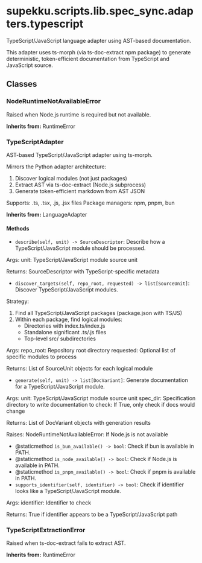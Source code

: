 # supekku.scripts.lib.spec_sync.adapters.typescript

TypeScript/JavaScript language adapter using AST-based documentation.

This adapter uses ts-morph (via ts-doc-extract npm package) to generate
deterministic, token-efficient documentation from TypeScript and JavaScript source.

## Classes

### NodeRuntimeNotAvailableError

Raised when Node.js runtime is required but not available.

**Inherits from:** RuntimeError

### TypeScriptAdapter

AST-based TypeScript/JavaScript adapter using ts-morph.

Mirrors the Python adapter architecture:
1. Discover logical modules (not just packages)
2. Extract AST via ts-doc-extract (Node.js subprocess)
3. Generate token-efficient markdown from AST JSON

Supports: .ts, .tsx, .js, .jsx files
Package managers: npm, pnpm, bun

**Inherits from:** LanguageAdapter

#### Methods

- `describe(self, unit) -> SourceDescriptor`: Describe how a TypeScript/JavaScript module should be processed.

Args:
    unit: TypeScript/JavaScript module source unit

Returns:
    SourceDescriptor with TypeScript-specific metadata
- `discover_targets(self, repo_root, requested) -> list[SourceUnit]`: Discover TypeScript/JavaScript modules.

Strategy:
1. Find all TypeScript/JavaScript packages (package.json with TS/JS)
2. Within each package, find logical modules:
   - Directories with index.ts/index.js
   - Standalone significant .ts/.js files
   - Top-level src/ subdirectories

Args:
    repo_root: Repository root directory
    requested: Optional list of specific modules to process

Returns:
    List of SourceUnit objects for each logical module
- `generate(self, unit) -> list[DocVariant]`: Generate documentation for a TypeScript/JavaScript module.

Args:
    unit: TypeScript/JavaScript module source unit
    spec_dir: Specification directory to write documentation to
    check: If True, only check if docs would change

Returns:
    List of DocVariant objects with generation results

Raises:
    NodeRuntimeNotAvailableError: If Node.js is not available
- @staticmethod `is_bun_available() -> bool`: Check if bun is available in PATH.
- @staticmethod `is_node_available() -> bool`: Check if Node.js is available in PATH.
- @staticmethod `is_pnpm_available() -> bool`: Check if pnpm is available in PATH.
- `supports_identifier(self, identifier) -> bool`: Check if identifier looks like a TypeScript/JavaScript module.

Args:
    identifier: Identifier to check

Returns:
    True if identifier appears to be a TypeScript/JavaScript path

### TypeScriptExtractionError

Raised when ts-doc-extract fails to extract AST.

**Inherits from:** RuntimeError
